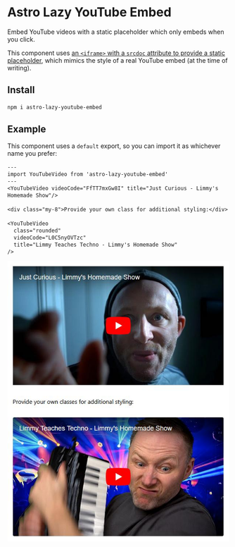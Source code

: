 # Astro Lazy YouTube Embed

Embed YouTube videos with a static placeholder which only embeds when you click.

This component uses [an `<iframe>` with a `srcdoc` attribute to provide a static placeholder](https://css-tricks.com/lazy-load-embedded-youtube-videos/), which mimics the style of a real YouTube embed (at the time of writing).

## Install

```sh
npm i astro-lazy-youtube-embed
```

## Example

This component uses a `default` export, so you can import it as whichever name you prefer:

```astro
---
import YouTubeVideo from 'astro-lazy-youtube-embed'
---
<YouTubeVideo videoCode="FfTT7mxGw8I" title="Just Curious - Limmy's Homemade Show"/>

<div class="my-8">Provide your own class for additional styling:</div>

<YouTubeVideo
  class="rounded"
  videoCode="L0C5nyOVTzc"
  title="Limmy Teaches Techno - Limmy's Homemade Show"
/>
```

![Rendered version of the above example code](/example.jpg)